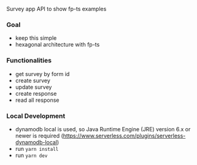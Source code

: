 Survey app API to show fp-ts examples

### Goal

- keep this simple
- hexagonal architecture with fp-ts

### Functionalities

- get survey by form id
- create survey
- update survey
- create response
- read all response

### Local Development

- dynamodb local is used, so Java Runtime Engine (JRE) version 6.x or newer is required (https://www.serverless.com/plugins/serverless-dynamodb-local)
- run `yarn install`
- run `yarn dev`
